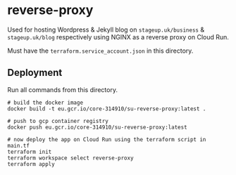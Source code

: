 # reverse-proxy

Used for hosting Wordpress & Jekyll blog on `stageup.uk/business` & `stageup.uk/blog` respectively using NGINX as a reverse proxy on Cloud Run.

Must have the `terraform.service_account.json` in this directory.

## Deployment

Run all commands from this directory.

```shell
# build the docker image
docker build -t eu.gcr.io/core-314910/su-reverse-proxy:latest .

# push to gcp container registry
docker push eu.gcr.io/core-314910/su-reverse-proxy:latest

# now deploy the app on Cloud Run using the terraform script in main.tf
terraform init
terraform workspace select reverse-proxy
terraform apply
```
